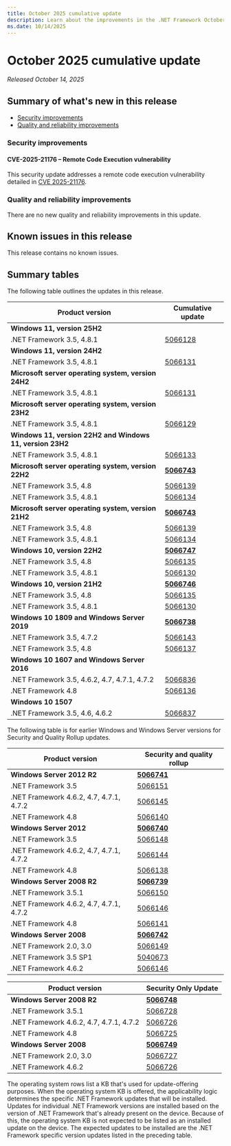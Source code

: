 ```yaml
---
title: October 2025 cumulative update
description: Learn about the improvements in the .NET Framework October 2025 cumulative update.
ms.date: 10/14/2025
---
```

# October 2025 cumulative update

_Released October 14, 2025_

## Summary of what's new in this release

- [Security improvements](#security-improvements)
- [Quality and reliability improvements](#quality-and-reliability-improvements)

### Security improvements

#### CVE-2025-21176 – Remote Code Execution vulnerability

This security update addresses a remote code execution vulnerability detailed in [CVE 2025-21176](https://msrc.microsoft.com/update-guide/vulnerability/CVE-2025-21176).

### Quality and reliability improvements

There are no new quality and reliability improvements in this update.

## Known issues in this release

This release contains no known issues.

## Summary tables

The following table outlines the updates in this release.

| Product version | Cumulative update |
| --- | --- |
| **Windows 11, version 25H2** | |
| .NET Framework 3.5, 4.8.1 | [5066128](https://support.microsoft.com/kb/5066128) |
| **Windows 11, version 24H2** | |
| .NET Framework 3.5, 4.8.1 | [5066131](https://support.microsoft.com/kb/5066131) |
| **Microsoft server operating system, version 24H2** | |
| .NET Framework 3.5, 4.8.1 | [5066131](https://support.microsoft.com/kb/5066131) |
| **Microsoft server operating system, version 23H2** | |
| .NET Framework 3.5, 4.8.1 | [5066129](https://support.microsoft.com/kb/5066129) |
| **Windows 11, version 22H2 and Windows 11, version 23H2** | |
| .NET Framework 3.5, 4.8.1 | [5066133](https://support.microsoft.com/kb/5066133) |
| **Microsoft server operating system, version 22H2** | **[5066743](https://support.microsoft.com/kb/5066743)** |
| .NET Framework 3.5, 4.8 | [5066139](https://support.microsoft.com/kb/5066139) |
| .NET Framework 3.5, 4.8.1 | [5066134](https://support.microsoft.com/kb/5066134) |
| **Microsoft server operating system, version 21H2** | **[5066743](https://support.microsoft.com/kb/5066743)** |
| .NET Framework 3.5, 4.8 | [5066139](https://support.microsoft.com/kb/5066139) |
| .NET Framework 3.5, 4.8.1 | [5066134](https://support.microsoft.com/kb/5066134) |
| **Windows 10, version 22H2** | **[5066747](https://support.microsoft.com/kb/5066747)** |
| .NET Framework 3.5, 4.8 | [5066135](https://support.microsoft.com/kb/5066135) |
| .NET Framework 3.5, 4.8.1 | [5066130](https://support.microsoft.com/kb/5066130) |
| **Windows 10, version 21H2** | **[5066746](https://support.microsoft.com/kb/5066746)** |
| .NET Framework 3.5, 4.8 | [5066135](https://support.microsoft.com/kb/5066135) |
| .NET Framework 3.5, 4.8.1 | [5066130](https://support.microsoft.com/kb/5066130) |
| **Windows 10 1809 and Windows Server 2019** | **[5066738](https://support.microsoft.com/kb/5066738)** |
| .NET Framework 3.5, 4.7.2 | [5066143](https://support.microsoft.com/kb/5066143) |
| .NET Framework 3.5, 4.8 | [5066137](https://support.microsoft.com/kb/5066137) |
| **Windows 10 1607 and Windows Server 2016** | |
| .NET Framework 3.5, 4.6.2, 4.7, 4.7.1, 4.7.2 | [5066836](https://support.microsoft.com/kb/5066836) |
| .NET Framework 4.8 | [5066136](https://support.microsoft.com/kb/5066136) |
| **Windows 10 1507** | |
| .NET Framework 3.5, 4.6, 4.6.2 | [5066837](https://support.microsoft.com/kb/5066837) |

The following table is for earlier Windows and Windows Server versions for Security and Quality Rollup updates.  

| Product version | Security and quality rollup |
| --- | --- |
| **Windows Server 2012 R2** | **[5066741](https://support.microsoft.com/kb/5066741)** |
| .NET Framework 3.5 | [5066151](https://support.microsoft.com/kb/5066151) |
| .NET Framework 4.6.2, 4.7, 4.7.1, 4.7.2 | [5066145](https://support.microsoft.com/kb/5066145) |
| .NET Framework 4.8 | [5066140](https://support.microsoft.com/kb/5066140) |
| **Windows Server 2012** | **[5066740](https://support.microsoft.com/kb/5066740)** |
| .NET Framework 3.5 | [5066148](https://support.microsoft.com/kb/5066148) |
| .NET Framework 4.6.2, 4.7, 4.7.1, 4.7.2 | [5066144](https://support.microsoft.com/kb/5066144) |
| .NET Framework 4.8 | [5066138](https://support.microsoft.com/kb/5066138) |
| **Windows Server 2008 R2** | **[5066739](https://support.microsoft.com/kb/5066739)** |
| .NET Framework 3.5.1 | [5066150](https://support.microsoft.com/kb/5066150) |
| .NET Framework 4.6.2, 4.7, 4.7.1, 4.7.2 | [5066146](https://support.microsoft.com/kb/5066146)|
| .NET Framework 4.8 |[5066141](https://support.microsoft.com/kb/5066141) |
| **Windows Server 2008** | **[5066742](https://support.microsoft.com/kb/5066742)** |
| .NET Framework 2.0, 3.0 | [5066149](https://support.microsoft.com/kb/5066149) |
| .NET Framework 3.5 SP1 | [5040673](https://support.microsoft.com/kb/5040673) |
| .NET Framework 4.6.2 | [5066146](https://support.microsoft.com/kb/5066146) |

| Product version | Security Only Update |
| --- | --- |
| **Windows Server 2008 R2** | **[5066748](https://support.microsoft.com/kb/5066748)** |
| .NET Framework 3.5.1 | [5066728](https://support.microsoft.com/kb/5066728) |
| .NET Framework 4.6.2, 4.7, 4.7.1, 4.7.2 | [5066726](https://support.microsoft.com/kb/5066726)|
| .NET Framework 4.8 |[5066725](https://support.microsoft.com/kb/5066725) |
| **Windows Server 2008** | **[5066749](https://support.microsoft.com/kb/5066749)** |
| .NET Framework 2.0, 3.0 | [5066727](https://support.microsoft.com/kb/5066727) |
| .NET Framework 4.6.2 | [5066726](https://support.microsoft.com/kb/5066726) |

The operating system rows list a KB that's used for update-offering purposes. When the operating system KB is offered, the applicability logic determines the specific .NET Framework updates that will be installed. Updates for individual .NET Framework versions are installed based on the version of .NET Framework that's already present on the device. Because of this, the operating system KB is not expected to be listed as an installed update on the device. The expected updates to be installed are the .NET Framework specific version updates listed in the preceding table.
